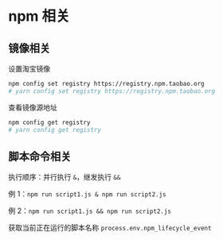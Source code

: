 # npm 相关

## 镜像相关

设置淘宝镜像

```sh
npm config set registry https://registry.npm.taobao.org
# yarn config set registry https://registry.npm.taobao.org
```

查看镜像源地址

```sh
npm config get registry
# yarn config get registry
```

## 脚本命令相关

执行顺序：并行执行 `&`，继发执行 `&&`

例 1：`npm run script1.js & npm run script2.js`

例 2：`npm run script1.js && npm run script2.js`

获取当前正在运行的脚本名称 `process.env.npm_lifecycle_event`
